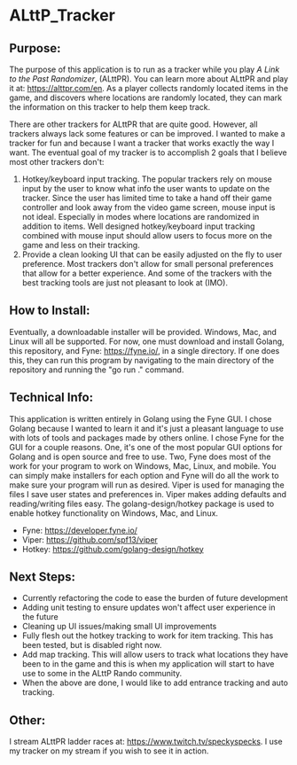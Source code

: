 # ALttP_Tracker

## Purpose:
The purpose of this application is to run as a tracker while you play *A Link to the Past Randomizer*, (ALttPR). You can learn more about ALttPR and play it at: https://alttpr.com/en. As a player collects randomly located items in the game, and discovers where locations are randomly located, they can mark the information on this tracker to help them keep track.

There are other trackers for ALttPR that are quite good. However, all trackers always lack some features or can be improved. I wanted to make a tracker for fun and because I want a tracker that works exactly the way I want. The eventual goal of my tracker is to accomplish 2 goals that I believe most other trackers don't:
1. Hotkey/keyboard input tracking. The popular trackers rely on mouse input by the user to know what info the user wants to update on the tracker. Since the user has limited time to take a hand off their game controller and look away from the video game screen, mouse input is not ideal. Especially in modes where locations are randomized in addition to items. Well designed hotkey/keyboard input tracking combined with mouse input should allow users to focus more on the game and less on their tracking.
2. Provide a clean looking UI that can be easily adjusted on the fly to user preference. Most trackers don't allow for small personal preferences that allow for a better experience. And some of the trackers with the best tracking tools are just not pleasant to look at (IMO).

## How to Install:
Eventually, a downloadable installer will be provided. Windows, Mac, and Linux will all be supported. For now, one must download and install Golang, this repository, and Fyne: https://fyne.io/, in a single directory. If one does this, they can run this program by navigating to the main directory of the repository and running the "go run ." command.

## Technical Info:
This application is written entirely in Golang using the Fyne GUI. I chose Golang because I wanted to learn it and it's just a pleasant language to use with lots of tools and packages made by others online. I chose Fyne for the GUI for a couple reasons. One, it's one of the most popular GUI options for Golang and is open source and free to use. Two, Fyne does most of the work for your program to work on Windows, Mac, Linux, and mobile. You can simply make installers for each option and Fyne will do all the work to make sure your program will run as desired. Viper is used for managing the files I save user states and preferences in. Viper makes adding defaults and reading/writing files easy. The golang-design/hotkey package is used to enable hotkey functionality on Windows, Mac, and Linux.
- Fyne: https://developer.fyne.io/
- Viper: https://github.com/spf13/viper
- Hotkey: https://github.com/golang-design/hotkey

## Next Steps:
- Currently refactoring the code to ease the burden of future development
- Adding unit testing to ensure updates won't affect user experience in the future
- Cleaning up UI issues/making small UI improvements
- Fully flesh out the hotkey tracking to work for item tracking. This has been tested, but is disabled right now.
- Add map tracking. This will allow users to track what locations they have been to in the game and this is when my application will start to have use to some in the ALttP Rando community.
- When the above are done, I would like to add entrance tracking and auto tracking.

## Other:
I stream ALttPR ladder races at: https://www.twitch.tv/speckyspecks. I use my tracker on my stream if you wish to see it in action.


